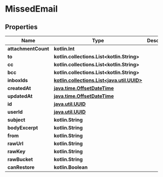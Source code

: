 
# MissedEmail

## Properties
Name | Type | Description | Notes
------------ | ------------- | ------------- | -------------
**attachmentCount** | **kotlin.Int** |  | 
**to** | **kotlin.collections.List&lt;kotlin.String&gt;** |  | 
**cc** | **kotlin.collections.List&lt;kotlin.String&gt;** |  | 
**bcc** | **kotlin.collections.List&lt;kotlin.String&gt;** |  | 
**inboxIds** | [**kotlin.collections.List&lt;java.util.UUID&gt;**](java.util.UUID) |  | 
**createdAt** | [**java.time.OffsetDateTime**](java.time.OffsetDateTime) |  | 
**updatedAt** | [**java.time.OffsetDateTime**](java.time.OffsetDateTime) |  | 
**id** | [**java.util.UUID**](java.util.UUID) |  |  [optional]
**userId** | [**java.util.UUID**](java.util.UUID) |  |  [optional]
**subject** | **kotlin.String** |  |  [optional]
**bodyExcerpt** | **kotlin.String** |  |  [optional]
**from** | **kotlin.String** |  |  [optional]
**rawUrl** | **kotlin.String** |  |  [optional]
**rawKey** | **kotlin.String** |  |  [optional]
**rawBucket** | **kotlin.String** |  |  [optional]
**canRestore** | **kotlin.Boolean** |  |  [optional]



